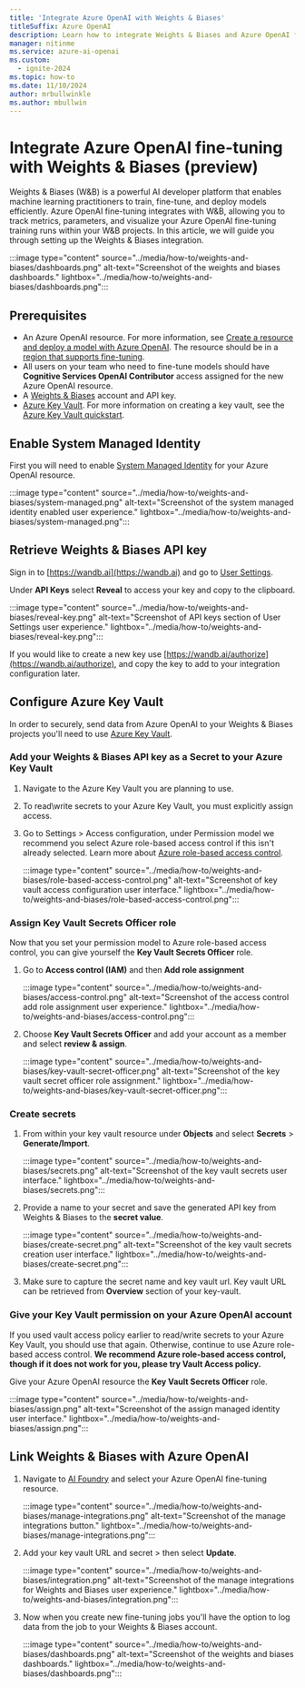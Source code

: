 ```yaml
---
title: 'Integrate Azure OpenAI with Weights & Biases'
titleSuffix: Azure OpenAI
description: Learn how to integrate Weights & Biases and Azure OpenAI fine-tuning.
manager: nitinme
ms.service: azure-ai-openai
ms.custom:
  - ignite-2024
ms.topic: how-to
ms.date: 11/10/2024
author: mrbullwinkle
ms.author: mbullwin
---
```


# Integrate Azure OpenAI fine-tuning with Weights & Biases (preview)

Weights & Biases (W&B) is a powerful AI developer platform that enables machine learning practitioners to train, fine-tune, and deploy models efficiently. Azure OpenAI fine-tuning integrates with W&B, allowing you to track metrics, parameters, and visualize your Azure OpenAI fine-tuning training runs within your W&B projects. In this article, we will guide you through setting up the Weights & Biases integration.

:::image type="content" source="../media/how-to/weights-and-biases/dashboards.png" alt-text="Screenshot of the weights and biases dashboards." lightbox="../media/how-to/weights-and-biases/dashboards.png":::

## Prerequisites

- An Azure OpenAI resource. For more information, see [Create a resource and deploy a model with Azure OpenAI](../how-to/create-resource.md). The resource should be in a [region that supports fine-tuning](../concepts/models.md#fine-tuning-models).
- All users on your team who need to fine-tune models should have **Cognitive Services OpenAI Contributor** access assigned for the new Azure OpenAI resource.
- A [Weights & Biases](https://wandb.ai) account and API key.
- [Azure Key Vault](https://portal.azure.com/#create/Microsoft.KeyVault). For more information on creating a key vault, see the [Azure Key Vault quickstart](/azure/key-vault/general/quick-create-portal).

## Enable System Managed Identity

First you will need to enable [System Managed Identity](/entra/identity/managed-identities-azure-resources/overview) for your Azure OpenAI resource.

:::image type="content" source="../media/how-to/weights-and-biases/system-managed.png" alt-text="Screenshot of the system managed identity enabled user experience." lightbox="../media/how-to/weights-and-biases/system-managed.png":::

## Retrieve Weights & Biases API key

Sign in to [https://wandb.ai](https://wandb.ai) and go to [User Settings](https://wandb.ai/settings).

Under **API Keys** select **Reveal** to access your key and copy to the clipboard.

:::image type="content" source="../media/how-to/weights-and-biases/reveal-key.png" alt-text="Screenshot of API keys section of User Settings user experience." lightbox="../media/how-to/weights-and-biases/reveal-key.png":::

If you would like to create a new key use [https://wandb.ai/authorize](https://wandb.ai/authorize), and copy the key to add to your integration configuration later.

## Configure Azure Key Vault

In order to securely, send data from Azure OpenAI to your Weights & Biases projects you'll need to use [Azure Key Vault](/azure/key-vault/general/overview).

### Add your Weights & Biases API key as a Secret to your Azure Key Vault

1. Navigate to the Azure Key Vault you are planning to use.
2. To read\write secrets to your Azure Key Vault, you must explicitly assign access.
3. Go to Settings > Access configuration, under Permission model we recommend you select Azure role-based access control if this isn't already selected. Learn more about [Azure role-based access control](/azure/role-based-access-control/overview?WT.mc_id=Portal-Microsoft_Azure_KeyVault).

    :::image type="content" source="../media/how-to/weights-and-biases/role-based-access-control.png" alt-text="Screenshot of key vault access configuration user interface." lightbox="../media/how-to/weights-and-biases/role-based-access-control.png":::

### Assign Key Vault Secrets Officer role

Now that you set your permission model to Azure role-based access control, you can give yourself the **Key Vault Secrets Officer** role.

1. Go to **Access control (IAM)** and then **Add role assignment**

    :::image type="content" source="../media/how-to/weights-and-biases/access-control.png" alt-text="Screenshot of the access control add role assignment user experience." lightbox="../media/how-to/weights-and-biases/access-control.png":::

2. Choose **Key Vault Secrets Officer** and add your account as a member and select **review & assign**.

    :::image type="content" source="../media/how-to/weights-and-biases/key-vault-secret-officer.png" alt-text="Screenshot of the key vault secret officer role assignment." lightbox="../media/how-to/weights-and-biases/key-vault-secret-officer.png":::

### Create secrets

1. From within your key vault resource under **Objects** and select **Secrets** > **Generate/Import**.

    :::image type="content" source="../media/how-to/weights-and-biases/secrets.png" alt-text="Screenshot of the key vault secrets user interface." lightbox="../media/how-to/weights-and-biases/secrets.png":::

2. Provide a name to your secret and save the generated API key from Weights & Biases to the **secret value**.

    :::image type="content" source="../media/how-to/weights-and-biases/create-secret.png" alt-text="Screenshot of the key vault secrets creation user interface." lightbox="../media/how-to/weights-and-biases/create-secret.png":::

3. Make sure to capture the secret name and key vault url. Key vault URL can be retrieved from **Overview** section of your key-vault.

### Give your Key Vault permission on your Azure OpenAI account

If you used vault access policy earlier to read/write secrets to your Azure Key Vault, you should use that again. Otherwise, continue to use Azure role-based access control. **We recommend Azure role-based access control, though if it does not work for you, please try Vault Access policy.**

Give your Azure OpenAI resource the **Key Vault Secrets Officer** role.

:::image type="content" source="../media/how-to/weights-and-biases/assign.png" alt-text="Screenshot of the assign managed identity user interface." lightbox="../media/how-to/weights-and-biases/assign.png":::

## Link Weights & Biases with Azure OpenAI

1. Navigate to [AI Foundry](https://ai.azure.com) and select your Azure OpenAI fine-tuning resource.

    :::image type="content" source="../media/how-to/weights-and-biases/manage-integrations.png" alt-text="Screenshot of the manage integrations button." lightbox="../media/how-to/weights-and-biases/manage-integrations.png":::

2. Add your key vault URL and secret > then select **Update**.

    :::image type="content" source="../media/how-to/weights-and-biases/integration.png" alt-text="Screenshot of the manage integrations for Weights and Biases user experience." lightbox="../media/how-to/weights-and-biases/integration.png":::

3. Now when you create new fine-tuning jobs you'll have the option to log data from the job to your Weights & Biases account.

    :::image type="content" source="../media/how-to/weights-and-biases/dashboards.png" alt-text="Screenshot of the weights and biases dashboards." lightbox="../media/how-to/weights-and-biases/dashboards.png":::
